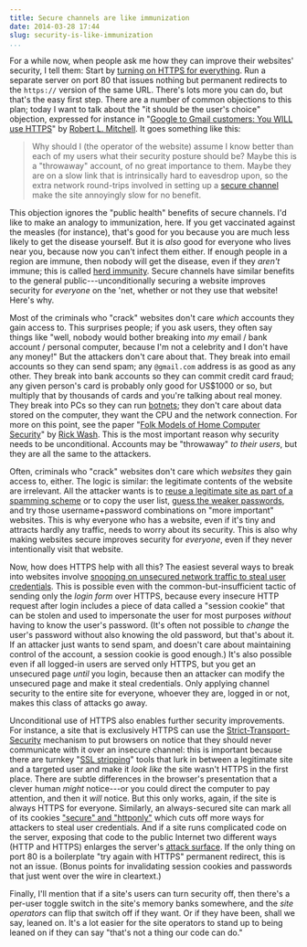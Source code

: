 ```yaml
---
title: Secure channels are like immunization
date: 2014-03-28 17:44
slug: security-is-like-immunization
...
```


For a while now, when people ask me how they can improve their
websites' security, I tell them: Start by
[turning on HTTPS for everything](https://www.eff.org/deeplinks/2010/10/message-firesheep-baaaad-websites-implement).
Run a separate server on port 80 that issues nothing but permanent
redirects to the `https://` version of the same URL. There's lots more
you can do, but that's the easy first step. There are a number of
common objections to this plan; today I want to talk about the "it
should be the user's choice" objection, expressed for instance in
"[Google to Gmail customers: You WILL use HTTPS](http://www.computerworld.com/article/2476016/data-privacy-google-to-gmail-customers-you-will-use-https.html)"
by
[Robert L. Mitchell](http://www.computerworld.com/author/Robert-L.-Mitchell/). It
goes something like this:

> Why should I (the operator of the website) assume I know better than
> each of my users what their security posture should be? Maybe this
> is a "throwaway" account, of no great importance to them. Maybe they
> are on a slow link that is intrinsically hard to eavesdrop upon, so
> the extra network round-trips involved in setting up a
> [secure channel](https://en.wikipedia.org/wiki/Secure_channel) make
> the site annoyingly slow for no benefit.

This objection ignores the "public health" benefits of secure
channels.  I'd like to make an analogy to immunization, here. If you
get vaccinated against the measles (for instance), that's good for you
because you are much less likely to get the disease yourself. But it
is *also* good for everyone who lives near you, because now you can't
infect them either. If enough people in a region are immune, then
nobody will get the disease, even if they *aren't* immune; this is
called
[herd immunity](https://en.wikipedia.org/wiki/Herd_immunity). Secure
channels have similar benefits to the general public---unconditionally
securing a website improves security for *everyone* on the 'net,
whether or not they use that website! Here's why.

Most of the criminals who "crack" websites don't care *which* accounts
they gain access to. This surprises people; if you ask users, they
often say things like "well, nobody would bother breaking into *my*
email / bank account / personal computer, because I'm not a celebrity
and I don't have any money!" But the attackers don't care about
that. They break into email accounts so they can send spam; any
`@gmail.com` address is as good as any other. They break into bank
accounts so they can commit credit card fraud; any given person's card
is probably only good for US$1000 or so, but multiply that by
thousands of cards and you're talking about real money. They break
into PCs so they can run
[botnets](http://archive.wired.com/wired/archive/14.11/botnet.html);
they don't care about data stored on the computer, they want the CPU
and the network connection. For more on this point, see the paper
"[Folk Models of Home Computer Security](http://www.rickwash.org/papers/rwash-homesec-soups10-final.pdf)"
by [Rick Wash](http://www.rickwash.org/). This is the most important
reason why security needs to be unconditional. Accounts may be
"throwaway" *to their users*, but they are all the same to the
attackers.

Often, criminals who "crack" websites don't care which *websites* they
gain access to, either. The logic is similar: the legitimate contents
of the website are irrelevant. All the attacker wants is to
[reuse a legitimate site as part of a spamming scheme](http://static.usenix.org/event/sec11/tech/full_papers/Leontiadis.pdf)
or to copy the user list,
[guess the weaker passwords](http://cups.cs.cmu.edu/rshay/pubs/guessagain2012.pdf),
and try those username+password combinations on "more important"
websites.  This is why everyone who has a website, even if it's tiny
and attracts hardly any traffic, needs to worry about its
security. This is also why making websites secure improves security
for *everyone*, even if they never intentionally visit that website.

Now, how does HTTPS help with all this? The easiest several ways to
break into websites involve
[snooping on unsecured network traffic to steal user credentials](http://codebutler.com/firesheep-a-day-later/).
This is possible even with the common-but-insufficient tactic of
sending only the *login form* over HTTPS, because every insecure HTTP
request after login includes a piece of data called a "session cookie"
that can be stolen and used to impersonate the user for most purposes
*without* having to know the user's password. (It's often not possible
to *change* the user's password without also knowing the old password,
but that's about it. If an attacker just wants to send spam, and
doesn't care about maintaining control of the account, a session
cookie is good enough.) It's also possible even if all logged-in users
are served only HTTPS, but you get an unsecured page *until* you
login, because then an attacker can modify the unsecured page and make
it steal credentials.  Only applying channel security to the entire
site for everyone, whoever they are, logged in or not, makes this
class of attacks go away.

Unconditional use of HTTPS also enables further security improvements.
For instance, a site that is exclusively HTTPS can use the
[Strict-Transport-Security](https://en.wikipedia.org/wiki/HTTP_Strict_Transport_Security)
mechanism to put browsers on notice that they should never communicate
with it over an insecure channel: this is important because there are
turnkey
"[SSL stripping](https://blackhat.com/presentations/bh-dc-09/Marlinspike/BlackHat-DC-09-Marlinspike-Defeating-SSL.pdf)"
tools that lurk in between a legitimate site and a targeted user and
make it *look like* the site wasn't HTTPS in the first place. There
are subtle differences in the browser's presentation that a clever
human *might* notice---or you could direct the computer to pay
attention, and then it *will* notice. But this only works, again, if
the site is always HTTPS for everyone. Similarly, an always-secured
site can mark all of its cookies
["secure" and "httponly"](https://en.wikipedia.org/wiki/HTTP_cookie#Secure_and_HttpOnly)
which cuts off more ways for attackers to steal user credentials. And
if a site runs complicated code on the server, exposing that code to
the public Internet two different ways (HTTP and HTTPS) enlarges the
server's
[attack surface](http://msdn.microsoft.com/en-us/magazine/cc163882.aspx).
If the only thing on port 80 is a boilerplate "try again with HTTPS"
permanent redirect, this is not an issue. (Bonus points for
invalidating session cookies and passwords that just went over the
wire in cleartext.)

Finally, I'll mention that if a site's users can turn security off,
then there's a per-user toggle switch in the site's memory banks
somewhere, and the *site operators* can flip that switch off if they
want. Or if they have been, shall we say, leaned on. It's a lot easier
for the site operators to stand up to being leaned on if they can say
"that's not a thing our code can do."
